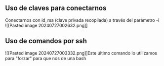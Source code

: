 ## Uso de claves para conectarnos
Conectarnos con id_rsa (clave privada recopilada) a través del parámetro -i
![[Pasted image 20240727002632.png]]

## Uso de comandos por ssh

![[Pasted image 20240727003332.png]]Este último comando lo utilizamos para "forzar" para que nos de una bash
